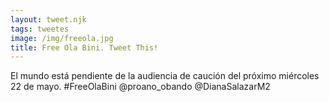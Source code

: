 ```yaml
---
layout: tweet.njk
tags: tweetes
image: /img/freeola.jpg
title: Free Ola Bini. Tweet This!
---
```

El mundo está pendiente de la audiencia de caución del próximo miércoles 22 de mayo. #FreeOlaBini @proano_obando @DianaSalazarM2
